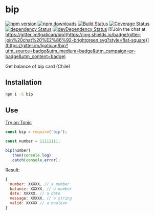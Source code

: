 # bip

[![npm version](https://img.shields.io/npm/v/bip.svg?style=flat-square)](https://www.npmjs.com/package/bip)
[![npm downloads](https://img.shields.io/npm/dm/bip.svg?style=flat-square)](https://www.npmjs.com/package/bip)
[![Build Status](https://img.shields.io/travis/lgaticaq/bip.svg?style=flat-square)](https://travis-ci.org/lgaticaq/bip)
[![Coverage Status](https://img.shields.io/coveralls/lgaticaq/bip/master.svg?style=flat-square)](https://coveralls.io/github/lgaticaq/bip?branch=master)
[![dependency Status](https://img.shields.io/david/lgaticaq/bip.svg?style=flat-square)](https://david-dm.org/lgaticaq/bip#info=dependencies)
[![devDependency Status](https://img.shields.io/david/dev/lgaticaq/bip.svg?style=flat-square)](https://david-dm.org/lgaticaq/bip#info=devDependencies)
[![Join the chat at https://gitter.im/lgaticaq/bip](https://img.shields.io/badge/gitter-join%20chat%20%E2%86%92-brightgreen.svg?style=flat-square)](https://gitter.im/lgaticaq/bip?utm_source=badge&utm_medium=badge&utm_campaign=pr-badge&utm_content=badge)

Get balance of bip card (Chile)

## Installation

```bash
npm i -S bip
```

## Use

[Try on Tonic](https://tonicdev.com/npm/bip)
```js
const bip = require('bip');

const number = 11111111;

bip(number)
  .then(console.log)
  .catch(console.error);
```

Result:
```js
{
  number: XXXXX, // a number
  balance: XXXXX, // a number
  date: XXXXX, // a date
  message: XXXXX, // a string
  valid: XXXXX // a boolean
}
```
